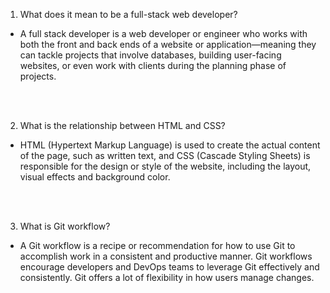 1. What does it mean to be a full-stack web developer?
- A full stack developer is a web developer or engineer who works with both the front and back ends of a website or application—meaning they can tackle projects that involve databases, building user-facing websites, or even work with clients during the planning phase of projects.
<br>
<br>

2. What is the relationship between HTML and CSS?
- HTML (Hypertext Markup Language) is used to create the actual content of the page, such as written text, and CSS (Cascade Styling Sheets) is responsible for the design or style of the website, including the layout, visual effects and background color.
<br>
<br>

3. What is Git workflow?
- A Git workflow is a recipe or recommendation for how to use Git to accomplish work in a consistent and productive manner. Git workflows encourage developers and DevOps teams to leverage Git effectively and consistently. Git offers a lot of flexibility in how users manage changes.